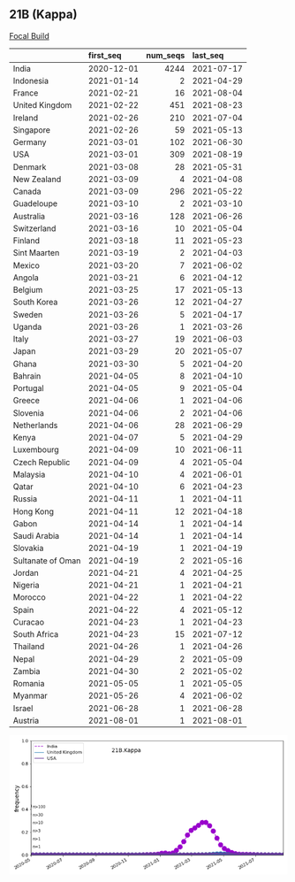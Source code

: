 

## 21B (Kappa)
[Focal Build](https://nextstrain.org/groups/neherlab/ncov/21B.Kappa)

|                   | first_seq   |   num_seqs | last_seq   |
|:------------------|:------------|-----------:|:-----------|
| India             | 2020-12-01  |       4244 | 2021-07-17 |
| Indonesia         | 2021-01-14  |          2 | 2021-04-29 |
| France            | 2021-02-21  |         16 | 2021-08-04 |
| United Kingdom    | 2021-02-22  |        451 | 2021-08-23 |
| Ireland           | 2021-02-26  |        210 | 2021-07-04 |
| Singapore         | 2021-02-26  |         59 | 2021-05-13 |
| Germany           | 2021-03-01  |        102 | 2021-06-30 |
| USA               | 2021-03-01  |        309 | 2021-08-19 |
| Denmark           | 2021-03-08  |         28 | 2021-05-31 |
| New Zealand       | 2021-03-09  |          4 | 2021-04-08 |
| Canada            | 2021-03-09  |        296 | 2021-05-22 |
| Guadeloupe        | 2021-03-10  |          2 | 2021-03-10 |
| Australia         | 2021-03-16  |        128 | 2021-06-26 |
| Switzerland       | 2021-03-16  |         10 | 2021-05-04 |
| Finland           | 2021-03-18  |         11 | 2021-05-23 |
| Sint Maarten      | 2021-03-19  |          2 | 2021-04-03 |
| Mexico            | 2021-03-20  |          7 | 2021-06-02 |
| Angola            | 2021-03-21  |          6 | 2021-04-12 |
| Belgium           | 2021-03-25  |         17 | 2021-05-13 |
| South Korea       | 2021-03-26  |         12 | 2021-04-27 |
| Sweden            | 2021-03-26  |          5 | 2021-04-17 |
| Uganda            | 2021-03-26  |          1 | 2021-03-26 |
| Italy             | 2021-03-27  |         19 | 2021-06-03 |
| Japan             | 2021-03-29  |         20 | 2021-05-07 |
| Ghana             | 2021-03-30  |          5 | 2021-04-20 |
| Bahrain           | 2021-04-05  |          8 | 2021-04-10 |
| Portugal          | 2021-04-05  |          9 | 2021-05-04 |
| Greece            | 2021-04-06  |          1 | 2021-04-06 |
| Slovenia          | 2021-04-06  |          2 | 2021-04-06 |
| Netherlands       | 2021-04-06  |         28 | 2021-06-29 |
| Kenya             | 2021-04-07  |          5 | 2021-04-29 |
| Luxembourg        | 2021-04-09  |         10 | 2021-06-11 |
| Czech Republic    | 2021-04-09  |          4 | 2021-05-04 |
| Malaysia          | 2021-04-10  |          4 | 2021-06-01 |
| Qatar             | 2021-04-10  |          6 | 2021-04-23 |
| Russia            | 2021-04-11  |          1 | 2021-04-11 |
| Hong Kong         | 2021-04-11  |         12 | 2021-04-18 |
| Gabon             | 2021-04-14  |          1 | 2021-04-14 |
| Saudi Arabia      | 2021-04-14  |          1 | 2021-04-14 |
| Slovakia          | 2021-04-19  |          1 | 2021-04-19 |
| Sultanate of Oman | 2021-04-19  |          2 | 2021-05-16 |
| Jordan            | 2021-04-21  |          4 | 2021-04-25 |
| Nigeria           | 2021-04-21  |          1 | 2021-04-21 |
| Morocco           | 2021-04-22  |          1 | 2021-04-22 |
| Spain             | 2021-04-22  |          4 | 2021-05-12 |
| Curacao           | 2021-04-23  |          1 | 2021-04-23 |
| South Africa      | 2021-04-23  |         15 | 2021-07-12 |
| Thailand          | 2021-04-26  |          1 | 2021-04-26 |
| Nepal             | 2021-04-29  |          2 | 2021-05-09 |
| Zambia            | 2021-04-30  |          2 | 2021-05-02 |
| Romania           | 2021-05-05  |          1 | 2021-05-05 |
| Myanmar           | 2021-05-26  |          4 | 2021-06-02 |
| Israel            | 2021-06-28  |          1 | 2021-06-28 |
| Austria           | 2021-08-01  |          1 | 2021-08-01 |

![Overall trends 21B.Kappa](/overall_trends_figures/overall_trends_21B.Kappa.png)
